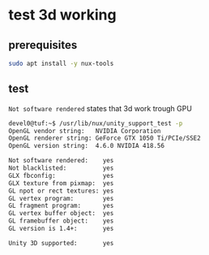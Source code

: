 # test 3d working

## prerequisites

```sh
sudo apt install -y nux-tools
```

## test

`Not software rendered` states that 3d work trough GPU

```sh
devel0@tuf:~$ /usr/lib/nux/unity_support_test -p
OpenGL vendor string:   NVIDIA Corporation
OpenGL renderer string: GeForce GTX 1050 Ti/PCIe/SSE2
OpenGL version string:  4.6.0 NVIDIA 418.56

Not software rendered:    yes
Not blacklisted:          yes
GLX fbconfig:             yes
GLX texture from pixmap:  yes
GL npot or rect textures: yes
GL vertex program:        yes
GL fragment program:      yes
GL vertex buffer object:  yes
GL framebuffer object:    yes
GL version is 1.4+:       yes

Unity 3D supported:       yes
```
